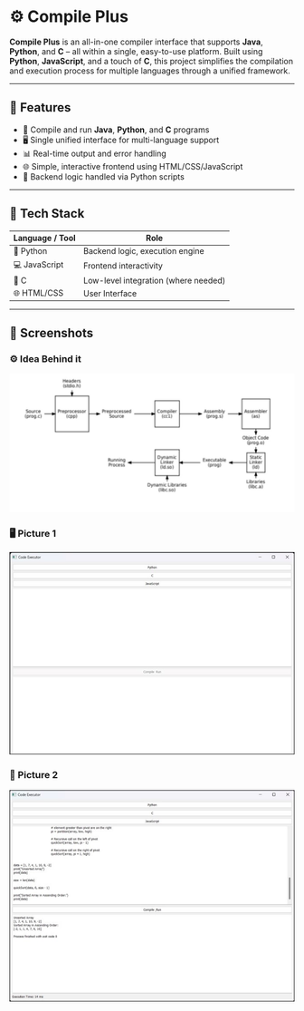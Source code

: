 # ⚙️ Compile Plus

**Compile Plus** is an all-in-one compiler interface that supports **Java**, **Python**, and **C** – all within a single, easy-to-use platform. Built using **Python**, **JavaScript**, and a touch of **C**, this project simplifies the compilation and execution process for multiple languages through a unified framework.

---

## 🚀 Features

- 🔁 Compile and run **Java**, **Python**, and **C** programs
- 🖥️ Single unified interface for multi-language support
- 📊 Real-time output and error handling
- 🌐 Simple, interactive frontend using HTML/CSS/JavaScript
- 🧠 Backend logic handled via Python scripts

---

## 📂 Tech Stack

| Language / Tool | Role |
|-----------------|------|
| 🐍 Python        | Backend logic, execution engine |
| 💻 JavaScript   | Frontend interactivity |
| 💠 C            | Low-level integration (where needed) |
| 🌐 HTML/CSS     | User Interface |

---


## 📸 Screenshots
### ⚙️ Idea Behind it
![Idea Behind it](https://github.com/Shail017/Compile-Plus/blob/main/Picture4.jpg?raw=true)

### 🖥️ Picture 1
![Picture 1](https://github.com/Shail017/Compile-Plus/blob/main/Picture2.jpg?raw=true)

### 🧪 Picture 2 
![Picture 2](https://github.com/Shail017/Compile-Plus/blob/main/Picture3.jpg?raw=true)




